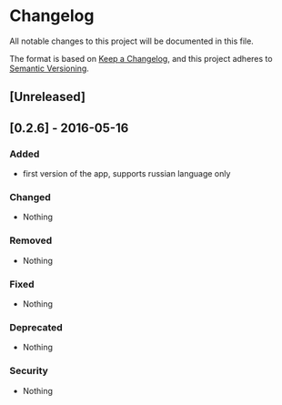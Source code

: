 # Changelog
All notable changes to this project will be documented in this file.

The format is based on [Keep a Changelog](https://keepachangelog.com/en/1.0.0/),
and this project adheres to [Semantic Versioning](https://semver.org/spec/v2.0.0.html).

## [Unreleased]
## [0.2.6] - 2016-05-16
### Added
- first version of the app, supports russian language only
### Changed
- Nothing
### Removed
- Nothing
### Fixed
- Nothing
### Deprecated
- Nothing
### Security
- Nothing
